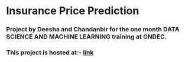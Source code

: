 # Insurance Price Prediction

### Project by Deesha and Chandanbir for the one month DATA SCIENCE AND MACHINE LEARNING training at GNDEC.

### This project is hosted at:-  [link](https://predictinsuranceprice.streamlit.app/)

